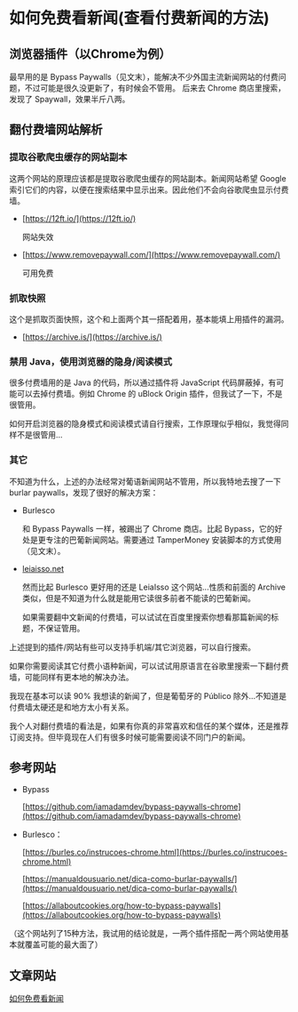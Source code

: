 # 如何免费看新闻(查看付费新闻的方法)
## 浏览器插件（以Chrome为例）
最早用的是 Bypass Paywalls（见文末），能解决不少外国主流新闻网站的付费问题，不过可能是很久没更新了，有时候会不管用。
后来去 Chrome 商店里搜索，发现了 Spaywall，效果半斤八两。
## 翻付费墙网站解析
### 提取谷歌爬虫缓存的网站副本
这两个网站的原理应该都是提取谷歌爬虫缓存的网站副本。新闻网站希望 Google 索引它们的内容，以便在搜索结果中显示出来。因此他们不会向谷歌爬虫显示付费墙。

- [https://12ft.io/](https://12ft.io/)
	
	网站失效
- [https://www.removepaywall.com/](https://www.removepaywall.com/)

	可用免费
	
### 抓取快照
这个是抓取页面快照，这个和上面两个其一搭配着用，基本能填上用插件的漏洞。

- [https://archive.is/](https://archive.is/)


### 禁用 Java，使用浏览器的隐身/阅读模式
很多付费墙用的是 Java 的代码，所以通过插件将 JavaScript 代码屏蔽掉，有可能可以去掉付费墙。例如 Chrome 的 uBlock Origin 插件，但我试了一下，不是很管用。

如何开启浏览器的隐身模式和阅读模式请自行搜索，工作原理似乎相似，我觉得同样不是很管用...

### 其它
不知道为什么，上述的办法经常对葡语新闻网站不管用，所以我特地去搜了一下 burlar paywalls，发现了很好的解决方案：

- Burlesco

	和 Bypass Paywalls 一样，被踢出了 Chrome 商店。比起 Bypass，它的好处是更专注的巴葡新闻网站。需要通过 TamperMoney 安装脚本的方式使用（见文末）。

- [leiaisso.net](leiaisso.net)

	然而比起 Burlesco 更好用的还是 LeiaIsso 这个网站...性质和前面的 Archive 类似，但是不知道为什么就是能用它读很多前者不能读的巴葡新闻。

	如果需要翻中文新闻的付费墙，可以试试在百度里搜索你想看那篇新闻的标题，不保证管用。

上述提到的插件/网站有些可以支持手机端/其它浏览器，可以自行搜索。

如果你需要阅读其它付费小语种新闻，可以试试用原语言在谷歌里搜索一下翻付费墙，可能同样有更本地的解决办法。

我现在基本可以读 90% 我想读的新闻了，但是葡萄牙的 Público 除外...不知道是付费墙太硬还是和地方太小有关系。

我个人对翻付费墙的看法是，如果有你真的非常喜欢和信任的某个媒体，还是推荐订阅支持。但毕竟现在人们有很多时候可能需要阅读不同门户的新闻。

## 参考网站
- Bypass

	[https://github.com/iamadamdev/bypass-paywalls-chrome](https://github.com/iamadamdev/bypass-paywalls-chrome)
- Burlesco：

	[https://burles.co/instrucoes-chrome.html](https://burles.co/instrucoes-chrome.html)

	[https://manualdousuario.net/dica-como-burlar-paywalls/](https://manualdousuario.net/dica-como-burlar-paywalls/)

	[https://allaboutcookies.org/how-to-bypass-paywalls](https://allaboutcookies.org/how-to-bypass-paywalls)

（这个网站列了15种方法，我试用的结论就是，一两个插件搭配一两个网站使用基本就覆盖可能的最大面了）

## 文章网站
[如何免费看新闻](https://www.douban.com/note/853284038/?dt_platform=wechat_friends&dt_dapp=1&_i=8922968XC5HeTd,8922972L0N8Ts7)